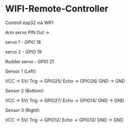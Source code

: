 # WIFI-Remote-Controller

Controll esp32 via WIFI

Arm servo PIN Out ->

servo 1 - GPIO 18

servo 2 - GPIO 19

Rudder servo - GPIO 21

Sensor 1 (Left):

VCC → 5V/
Trig → GPIO25/
Echo → GPIO26/
GND → GND

Sensor 2 (Bottom):

VCC → 5V/
Trig → GPIO27/
Echo → GPIO14/
GND → GND

Sensor 3 (Right):

VCC → 5V/
Trig → GPIO12/
Echo → GPIO13/
GND → GND
